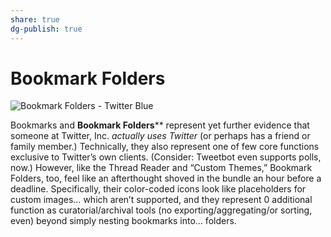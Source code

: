 ```yaml
---
share: true
dg-publish: true
---
```

# Bookmark Folders

![Bookmark Folders - Twitter Blue](https://i.snap.as/VyMNqr7V.png)

Bookmarks and **Bookmark Folders**** represent yet further evidence that someone at Twitter, Inc. *actually uses Twitter* (or perhaps has a friend or family member.) Technically, they also represent one of few core functions exclusive to Twitter’s own clients. (Consider: Tweetbot even supports polls, now.) However, like the Thread Reader and “Custom Themes,” Bookmark Folders, too, feel like an afterthought shoved in the bundle an hour before a deadline. Specifically, their color-coded icons look like placeholders for custom images… which aren’t supported, and they represent 0 additional function as curatorial/archival tools (no exporting/aggregating/or sorting, even) beyond simply nesting bookmarks into… folders.